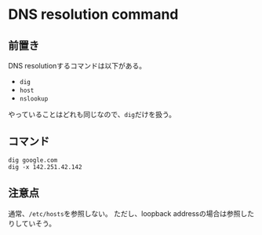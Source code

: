 # DNS resolution command

## 前置き

DNS resolutionするコマンドは以下がある。
- `dig`
- `host`
- `nslookup`

やっていることはどれも同じなので、`dig`だけを扱う。

## コマンド

```
dig google.com
dig -x 142.251.42.142
```

## 注意点

通常、`/etc/hosts`を参照しない。
ただし、loopback addressの場合は参照したりしていそう。
